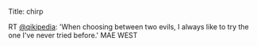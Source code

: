 Title: chirp

RT <a href="http://twitter.com/qikipedia">@qikipedia</a>: 'When choosing between two evils, I always like to try the one I've never tried before.' MAE WEST

